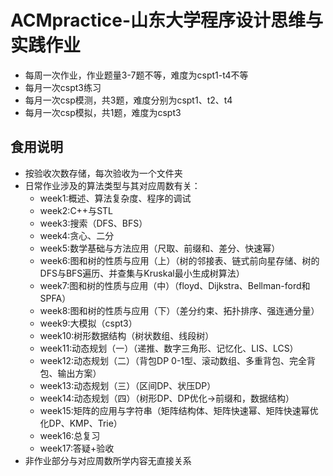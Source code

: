 # ACMpractice-山东大学程序设计思维与实践作业


* 每周一次作业，作业题量3-7题不等，难度为cspt1-t4不等
* 每月一次cspt3练习
* 每月一次csp模测，共3题，难度分别为cspt1、t2、t4
* 每月一次csp模拟，共1题，难度为cspt3



## 食用说明

* 按验收次数存储，每次验收为一个文件夹
* 日常作业涉及的算法类型与其对应周数有关：
  * week1:概述、算法复杂度、程序的调试
  * week2:C++与STL
  * week3:搜索（DFS、BFS）
  * week4:贪心、二分
  * week5:数学基础与方法应用（尺取、前缀和、差分、快速幂）
  * week6:图和树的性质与应用（上）（树的邻接表、链式前向星存储、树的DFS与BFS遍历、并查集与Kruskal最小生成树算法）
  * week7:图和树的性质与应用（中）（floyd、Dijkstra、Bellman-ford和SPFA）
  * week8:图和树的性质与应用（下）（差分约束、拓扑排序、强连通分量）
  * week9:大模拟（cspt3）
  * week10:树形数据结构（树状数组、线段树）
  * week11:动态规划（一）（递推、数字三角形、记忆化、LIS、LCS）
  * week12:动态规划（二）（背包DP 0-1型、滚动数组、多重背包、完全背包、输出方案）
  * week13:动态规划（三）（区间DP、状压DP）
  * week14:动态规划（四）（树形DP、DP优化->前缀和，数据结构）
  * week15:矩阵的应用与字符串（矩阵结构体、矩阵快速幂、矩阵快速幂优化DP、KMP、Trie）
  * week16:总复习
  * week17:答疑+验收
* 非作业部分与对应周数所学内容无直接关系